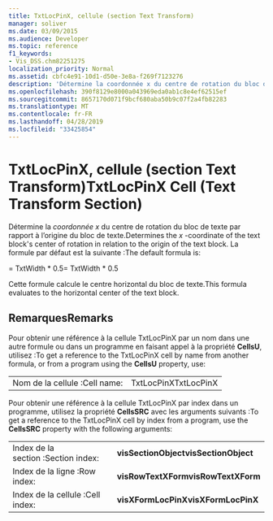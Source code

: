 ```yaml
---
title: TxtLocPinX, cellule (section Text Transform)
manager: soliver
ms.date: 03/09/2015
ms.audience: Developer
ms.topic: reference
f1_keywords:
- Vis_DSS.chm82251275
localization_priority: Normal
ms.assetid: cbfc4e91-10d1-d50e-3e8a-f269f7123276
description: 'Détermine la coordonnée x du centre de rotation du bloc de texte par rapport à l’origine du bloc de texte. La formule par défaut est la suivante :'
ms.openlocfilehash: 390f8129e8000a043969eda0ab1c8e4ef62515ef
ms.sourcegitcommit: 8657170d071f9bcf680aba50b9c07f2a4fb82283
ms.translationtype: MT
ms.contentlocale: fr-FR
ms.lasthandoff: 04/28/2019
ms.locfileid: "33425854"
---
```

# <a name="txtlocpinx-cell-text-transform-section"></a><span data-ttu-id="72c74-104">TxtLocPinX, cellule (section Text Transform)</span><span class="sxs-lookup"><span data-stu-id="72c74-104">TxtLocPinX Cell (Text Transform Section)</span></span>

<span data-ttu-id="72c74-105">Détermine la  *coordonnée x*  du centre de rotation du bloc de texte par rapport à l’origine du bloc de texte.</span><span class="sxs-lookup"><span data-stu-id="72c74-105">Determines the  *x*  -coordinate of the text block's center of rotation in relation to the origin of the text block.</span></span> <span data-ttu-id="72c74-106">La formule par défaut est la suivante :</span><span class="sxs-lookup"><span data-stu-id="72c74-106">The default formula is:</span></span> 
  
<span data-ttu-id="72c74-107">= TxtWidth \* 0.5</span><span class="sxs-lookup"><span data-stu-id="72c74-107">= TxtWidth \* 0.5</span></span>
  
<span data-ttu-id="72c74-108">Cette formule calcule le centre horizontal du bloc de texte.</span><span class="sxs-lookup"><span data-stu-id="72c74-108">This formula evaluates to the horizontal center of the text block.</span></span>
  
## <a name="remarks"></a><span data-ttu-id="72c74-109">Remarques</span><span class="sxs-lookup"><span data-stu-id="72c74-109">Remarks</span></span>

<span data-ttu-id="72c74-110">Pour obtenir une référence à la cellule TxtLocPinX par un nom dans une autre formule ou dans un programme en faisant appel à la propriété **CellsU**, utilisez :</span><span class="sxs-lookup"><span data-stu-id="72c74-110">To get a reference to the TxtLocPinX cell by name from another formula, or from a program using the **CellsU** property, use:</span></span> 
  
|||
|:-----|:-----|
| <span data-ttu-id="72c74-111">Nom de la cellule :</span><span class="sxs-lookup"><span data-stu-id="72c74-111">Cell name:</span></span>  <br/> | <span data-ttu-id="72c74-112">TxtLocPinX</span><span class="sxs-lookup"><span data-stu-id="72c74-112">TxtLocPinX</span></span>  <br/> |
   
<span data-ttu-id="72c74-113">Pour obtenir une référence à la cellule TxtLocPinX par index dans un programme, utilisez la propriété **CellsSRC** avec les arguments suivants :</span><span class="sxs-lookup"><span data-stu-id="72c74-113">To get a reference to the TxtLocPinX cell by index from a program, use the **CellsSRC** property with the following arguments:</span></span> 
  
|||
|:-----|:-----|
| <span data-ttu-id="72c74-114">Index de la section :</span><span class="sxs-lookup"><span data-stu-id="72c74-114">Section index:</span></span>  <br/> |<span data-ttu-id="72c74-115">**visSectionObject**</span><span class="sxs-lookup"><span data-stu-id="72c74-115">**visSectionObject**</span></span> <br/> |
| <span data-ttu-id="72c74-116">Index de la ligne :</span><span class="sxs-lookup"><span data-stu-id="72c74-116">Row index:</span></span>  <br/> |<span data-ttu-id="72c74-117">**visRowTextXForm**</span><span class="sxs-lookup"><span data-stu-id="72c74-117">**visRowTextXForm**</span></span> <br/> |
| <span data-ttu-id="72c74-118">Index de la cellule :</span><span class="sxs-lookup"><span data-stu-id="72c74-118">Cell index:</span></span>  <br/> |<span data-ttu-id="72c74-119">**visXFormLocPinX**</span><span class="sxs-lookup"><span data-stu-id="72c74-119">**visXFormLocPinX**</span></span> <br/> |
   

